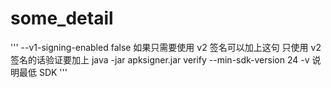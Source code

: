 # some_detail

'''
--v1-signing-enabled false  如果只需要使用 v2 签名可以加上这句
只使用 v2 签名的话验证要加上 java -jar apksigner.jar verify --min-sdk-version 24 -v 说明最低 SDK
'''
